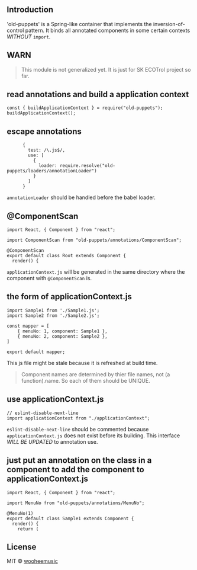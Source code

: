 ## Introduction

'old-puppets' is a Spring-like container that implements the inversion-of-control pattern. It binds all annotated components in some certain contexts _WITHOUT_ `import`.

## WARN

> This module is not generalized yet. It is just for SK ECOTrol project so far.

## read annotations and build a application context

```
const { buildApplicationContext } = require("old-puppets");
buildApplicationContext();
```

## escape annotations

```
      {
        test: /\.js$/,
        use: [
          {
            loader: require.resolve("old-puppets/loaders/annotationLoader")
          }
        ]
      }
```

`annotationLoader` should be handled before the babel loader.

## @ComponentScan

```
import React, { Component } from "react";

import ComponentScan from "old-puppets/annotations/ComponentScan";

@ComponentScan
export default class Root extends Component {
  render() {
```

`applicationContext.js` will be generated in the same directory where the component with `@ComponentScan` is.

## the form of applicationContext.js

```
import Sample1 from './Sample1.js';
import Sample2 from './Sample2.js';

const mapper = [
	{ menuNo: 1, component: Sample1 },
	{ menuNo: 2, component: Sample2 },
]

export default mapper;
```

This js file might be stale because it is refreshed at build time.

> Component names are determined by thier file names, not (a function).name. So each of them should be UNIQUE.

## use applicationContext.js

```
// eslint-disable-next-line
import applicationContext from "./applicationContext";
```

`eslint-disable-next-line` should be commented because `applicationContext.js` does not exist before its building. This interface _WILL BE UPDATED_ to annotation use.

## just put an annotation on the class in a component to add the component to applicationContext.js

```
import React, { Component } from "react";

import MenuNo from "old-puppets/annotations/MenuNo";

@MenuNo(1)
export default class Sample1 extends Component {
  render() {
    return (
```

## License

MIT © [wooheemusic](https://github.com/wooheemusic)
